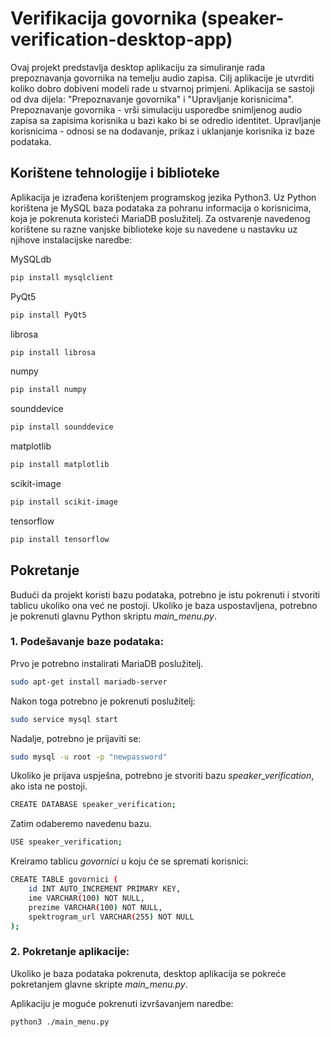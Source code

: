 # Verifikacija govornika (speaker-verification-desktop-app)

Ovaj projekt predstavlja desktop aplikaciju za simuliranje rada prepoznavanja govornika na temelju audio zapisa. Cilj aplikacije je utvrditi koliko dobro dobiveni modeli rade u stvarnoj primjeni. Aplikacija se sastoji od dva dijela: "Prepoznavanje govornika" i "Upravljanje korisnicima". Prepoznavanje govornika - vrši simulaciju usporedbe snimljenog audio zapisa sa zapisima korisnika u bazi kako bi se odredio identitet. Upravljanje korisnicima - odnosi se na dodavanje, prikaz i uklanjanje korisnika iz baze podataka.

## Korištene tehnologije i biblioteke

Aplikacija je izrađena korištenjem programskog jezika Python3. Uz Python korištena je MySQL baza podataka za pohranu informacija o korisnicima, koja je pokrenuta koristeći MariaDB poslužitelj. Za ostvarenje navedenog korištene su razne vanjske biblioteke koje su navedene u nastavku uz njihove instalacijske naredbe:

MySQLdb

```bash
pip install mysqlclient
```

PyQt5

```bash
pip install PyQt5
```

librosa

```bash
pip install librosa
```

numpy

```bash
pip install numpy
```

sounddevice

```bash
pip install sounddevice
```

matplotlib

```bash
pip install matplotlib
```

scikit-image

```bash
pip install scikit-image
```

tensorflow

```bash
pip install tensorflow
```

## Pokretanje

Budući da projekt koristi bazu podataka, potrebno je istu pokrenuti i stvoriti tablicu ukoliko ona već ne postoji. Ukoliko je baza uspostavljena, potrebno je pokrenuti glavnu Python skriptu _main_menu.py_.

### 1. Podešavanje baze podataka:

Prvo je potrebno instalirati MariaDB poslužitelj.

```bash
sudo apt-get install mariadb-server
```

Nakon toga potrebno je pokrenuti poslužitelj:

```bash
sudo service mysql start
```

Nadalje, potrebno je prijaviti se:

```bash
sudo mysql -u root -p "newpassword"
```

Ukoliko je prijava uspješna, potrebno je stvoriti bazu _speaker_verification_, ako ista ne postoji.

```bash
CREATE DATABASE speaker_verification;
```

Zatim odaberemo navedenu bazu.

```bash
USE speaker_verification;
```

Kreiramo tablicu _govornici_ u koju će se spremati korisnici:

```bash
CREATE TABLE govornici (
    id INT AUTO_INCREMENT PRIMARY KEY,
    ime VARCHAR(100) NOT NULL,
    prezime VARCHAR(100) NOT NULL,
    spektrogram_url VARCHAR(255) NOT NULL
);
```

### 2. Pokretanje aplikacije:

Ukoliko je baza podataka pokrenuta, desktop aplikacija se pokreće pokretanjem glavne skripte _main_menu.py_.

Aplikaciju je moguće pokrenuti izvršavanjem naredbe:

```bash
python3 ./main_menu.py
```
